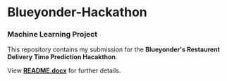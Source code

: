# Blueyonder-Hackathon

### Machine Learning Project

This repository contains my submission for the **Blueyonder's Restaurent Delivery Time Prediction Hacakthon**. 

View **[README.docx](https://github.com/Jay206-Programmer/Blueyonder-Hackathon/blob/main/README.docx)** for further details.
